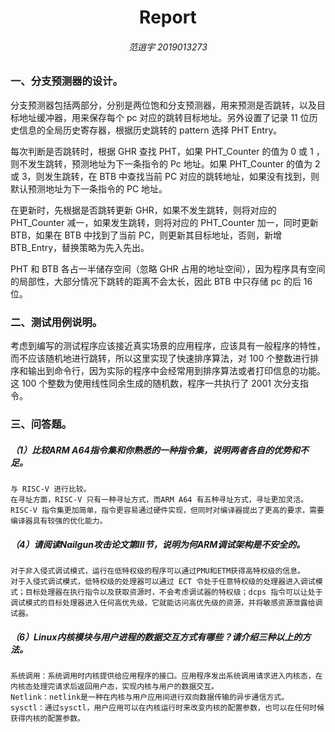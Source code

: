 <center><h1>Report</h1></center>

<center><h6>范逍宇 2019013273</h6></center>

### 一、分支预测器的设计。

分支预测器包括两部分，分别是两位饱和分支预测器，用来预测是否跳转，以及目标地址缓冲器，用来保存每个 pc 对应的跳转目标地址。另外设置了记录 11 位历史信息的全局历史寄存器，根据历史跳转的 pattern 选择 PHT Entry。

每次判断是否跳转时，根据 GHR 查找 PHT，如果 PHT_Counter 的值为 0 或 1 ，则不发生跳转，预测地址为下一条指令的 Pc 地址。如果 PHT_Counter 的值为 2 或 3，则发生跳转，在 BTB 中查找当前 PC 对应的跳转地址，如果没有找到，则默认预测地址为下一条指令的 PC 地址。

在更新时，先根据是否跳转更新 GHR，如果不发生跳转，则将对应的  PHT_Counter 减一，如果发生跳转，则将对应的 PHT_Counter 加一，同时更新 BTB，如果在 BTB 中找到了当前 PC，则更新其目标地址，否则，新增 BTB_Entry，替换策略为先入先出。

PHT 和 BTB 各占一半储存空间（忽略 GHR 占用的地址空间），因为程序具有空间的局部性，大部分情况下跳转的距离不会太长，因此 BTB 中只存储 pc 的后 16 位。

### 二、测试用例说明。

考虑到编写的测试程序应该接近真实场景的应用程序，应该具有一般程序的特性，而不应该随机地进行跳转，所以这里实现了快速排序算法，对 100 个整数进行排序和输出到命令行，因为实际的程序中会经常用到排序算法或者打印信息的功能。这 100 个整数为使用线性同余生成的随机数，程序一共执行了 2001 次分支指令。

### 三、问答题。

##### （1）比较ARM A64指令集和你熟悉的一种指令集，说明两者各自的优势和不足。

```
与 RISC-V 进行比较。
在寻址方面，RISC-V 只有一种寻址方式，而ARM A64 有五种寻址方式，寻址更加灵活。
RISC-V 指令集更加简单，指令更容易通过硬件实现，但同时对编译器提出了更高的要求，需要编译器具有较强的优化能力。
```

##### （4）请阅读Nailgun攻击论文第III节，说明为何ARM调试架构是不安全的。

```
对于非入侵式调试模式，运行在低特权级的程序可以通过PMU和ETM获得高特权级的信息。
对于入侵式调试模式，低特权级的处理器可以通过 ECT 令处于任意特权级的处理器进入调试模式；目标处理器在执行指令以及获取资源时，不会考虑调试器的特权级；dcps 指令可以让处于调试模式的目标处理器进入任何高优先级，它就能访问高优先级的资源，并将敏感资源泄露给调试器。
```

##### （6）Linux内核模块与用户进程的数据交互方式有哪些？请介绍三种以上的方法。

```
系统调用：系统调用时内核提供给应用程序的接口。应用程序发出系统调用请求进入内核态，在内核态处理完请求后返回用户态，实现内核与用户的数据交互。
Netlink：netlink是一种在内核与用户应用间进行双向数据传输的异步通信方式。
sysctl：通过sysctl，用户应用可以在内核运行时来改变内核的配置参数，也可以在任何时候获得内核的配置参数。
```



